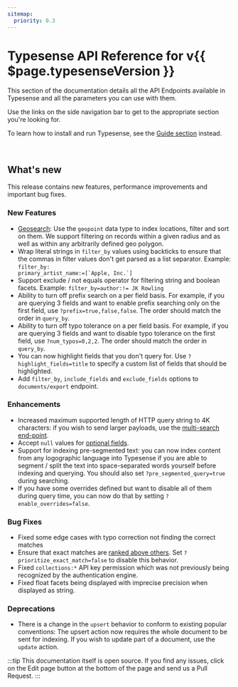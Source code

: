 ```yaml
---
sitemap:
  priority: 0.3
---
```


# Typesense API Reference for v{{ $page.typesenseVersion }}

This section of the documentation details all the API Endpoints available in Typesense and all the parameters you can use with them.

Use the links on the side navigation bar to get to the appropriate section you're looking for.

To learn how to install and run Typesense, see the [Guide section](/guide/README.md) instead.

<br/>

## What's new

This release contains new features, performance improvements and important bug fixes.

### New Features

- [Geosearch](../api/documents.md#geosearch): Use the `geopoint` data type to index locations, filter and sort on them. We support filtering on
  records within a given radius and as well as within any arbitrarily defined geo polygon.
- Wrap literal strings in `filter_by` values using backticks to ensure that the commas in filter values
  don't get parsed as a list separator. Example: <code>filter_by: primary_artist_name:=[\`Apple, Inc.\`]</code>
- Support exclude / not equals operator for filtering string and boolean facets. Example: `filter_by=author:!= JK Rowling`
- Ability to turn off prefix search on a per field basis. For example, if you are querying 3 fields and want to enable
  prefix searching only on the first field, use `?prefix=true,false,false`. The order should match the order in `query_by`.
- Ability to turn off typo tolerance on a per field basis. For example, if you are querying 3 fields and want to disable typo tolerance on the first field, use `?num_typos=0,2,2`. The order should match the order in `query_by`.
- You can now highlight fields that you don't query for. Use `?highlight_fields=title` to specify a custom list of
  fields that should be highlighted.
- Add `filter_by`, `include_fields` and `exclude_fields` options to `documents/export` endpoint.

### Enhancements

- Increased maximum supported length of HTTP query string to 4K characters: if you wish to send larger payloads, use
  the [multi-search end-point](../api/documents.md#federated-multi-search).
- Accept `null` values for [optional fields](https://github.com/typesense/typesense/issues/266).
- Support for indexing pre-segmented text: you can now index content from any logographic language into Typesense
  if you are able to segment / split the text into space-separated words yourself before indexing and querying. You
  should also set `?pre_segmented_query=true` during searching.
- If you have some overrides defined but want to disable all of them during query time, you can now do that
  by setting `?enable_overrides=false`.

### Bug Fixes

- Fixed some edge cases with typo correction not finding the correct matches
- Ensure that exact matches are [ranked above others](https://github.com/typesense/typesense/issues/191).
  Set `?prioritize_exact_match=false` to disable this behavior.
- Fixed `collections:*` API key permission which was not previously being recognized by the authentication engine.
- Fixed float facets being displayed with imprecise precision when displayed as string.

### Deprecations

- There is a change in the `upsert` behavior to conform to existing popular conventions: The upsert action
  now requires the whole document to be sent for indexing. If you wish to update part of a document, use the `update` action.


:::tip
This documentation itself is open source. If you find any issues, click on the Edit page button at the bottom of the page and send us a Pull Request.
:::

<RedirectOldLinks />
